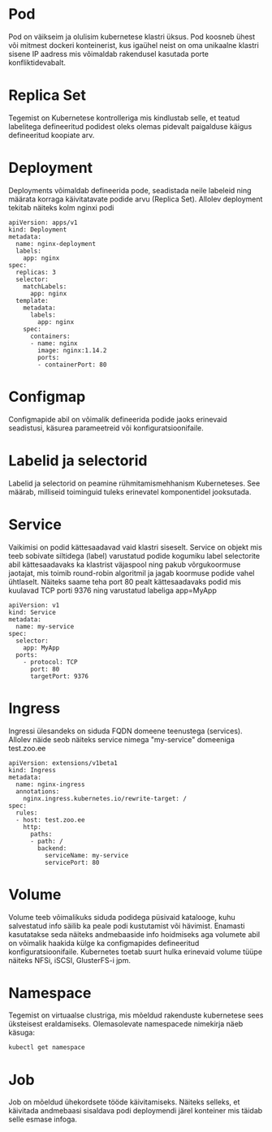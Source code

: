 # Pod

Pod on väikseim ja olulisim kubernetese klastri üksus. Pod koosneb ühest või mitmest dockeri konteinerist, kus igaühel neist on oma unikaalne klastri sisene IP aadress mis võimaldab rakendusel kasutada porte konfliktidevabalt.

# Replica Set

Tegemist on Kubernetese kontrolleriga mis kindlustab selle, et teatud labelitega defineeritud podidest oleks olemas pidevalt paigalduse käigus defineeritud koopiate arv.

# Deployment

Deployments võimaldab defineerida pode, seadistada neile labeleid ning määrata korraga käivitatavate podide arvu (Replica Set). Allolev deployment tekitab näiteks kolm nginxi podi

```
apiVersion: apps/v1
kind: Deployment
metadata:
  name: nginx-deployment
  labels:
    app: nginx
spec:
  replicas: 3
  selector:
    matchLabels:
      app: nginx
  template:
    metadata:
      labels:
        app: nginx
    spec:
      containers:
      - name: nginx
        image: nginx:1.14.2
        ports:
        - containerPort: 80
```

# Configmap

Configmapide abil on võimalik defineerida podide jaoks erinevaid seadistusi, käsurea parameetreid või konfiguratsioonifaile.

# Labelid ja selectorid

Labelid ja selectorid on peamine rühmitamismehhanism Kuberneteses. See määrab, milliseid toiminguid tuleks erinevatel komponentidel jooksutada.

# Service 

Vaikimisi on podid kättesaadavad vaid klastri siseselt. Service on objekt mis teeb sobivate siltidega (label) varustatud podide kogumiku label selectorite abil kättesaadavaks ka klastrist väjaspool ning pakub võrgukoormuse jaotajat, mis toimib round-robin algoritmil ja jagab koormuse podide vahel ühtlaselt. Näiteks saame teha port 80 pealt
kättesaadavaks  podid mis kuulavad TCP porti 9376 ning varustatud labeliga app=MyApp

```
apiVersion: v1
kind: Service
metadata:
  name: my-service
spec:
  selector:
    app: MyApp
  ports:
    - protocol: TCP
      port: 80
      targetPort: 9376
```

# Ingress 

Ingressi ülesandeks on siduda FQDN domeene teenustega (services). Allolev näide seob näiteks service nimega "my-service" domeeniga test.zoo.ee

```
apiVersion: extensions/v1beta1
kind: Ingress
metadata:
  name: nginx-ingress
  annotations:
    nginx.ingress.kubernetes.io/rewrite-target: /
spec:
  rules:
  - host: test.zoo.ee
    http:
      paths:
      - path: /
        backend:
          serviceName: my-service
          servicePort: 80
```

# Volume 

Volume teeb võimalikuks siduda podidega püsivaid katalooge, kuhu salvestatud info säilib ka peale podi kustutamist või hävimist. Enamasti
kasutatakse seda näiteks andmebaaside info hoidmiseks aga volumete abil on võimalik haakida külge ka configmapides defineeritud konfiguratsioonifaile. Kubernetes
toetab suurt hulka erinevaid volume tüüpe näiteks NFSi, iSCSI, GlusterFS-i jpm.

# Namespace 

Tegemist on virtuaalse clustriga, mis mõeldud rakenduste kubernetese sees üksteisest eraldamiseks. Olemasolevate namespacede nimekirja näeb käsuga:

```
kubectl get namespace
```

# Job 

Job on mõeldud ühekordsete tööde käivitamiseks. Näiteks selleks, et käivitada andmebaasi sisaldava podi deploymendi järel konteiner mis täidab selle esmase infoga.
